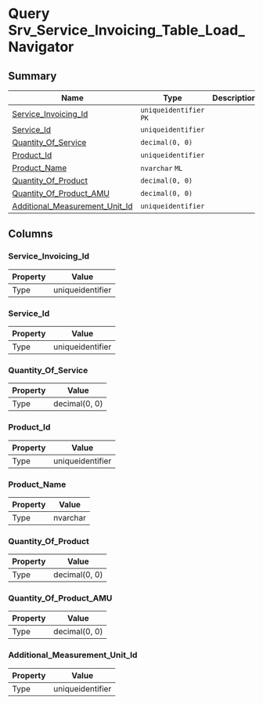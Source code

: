 # Query Srv_Service_Invoicing_Table_Load_Navigator


## Summary

| Name | Type | Description |
| - | - | --- |
|[Service_Invoicing_Id](#service_invoicing_id)|`uniqueidentifier` `PK`||
|[Service_Id](#service_id)|`uniqueidentifier` ||
|[Quantity_Of_Service](#quantity_of_service)|`decimal(0, 0)` ||
|[Product_Id](#product_id)|`uniqueidentifier` ||
|[Product_Name](#product_name)|`nvarchar` `ML`||
|[Quantity_Of_Product](#quantity_of_product)|`decimal(0, 0)` ||
|[Quantity_Of_Product_AMU](#quantity_of_product_amu)|`decimal(0, 0)` ||
|[Additional_Measurement_Unit_Id](#additional_measurement_unit_id)|`uniqueidentifier` ||

## Columns

### Service_Invoicing_Id

| Property | Value |
| - | - |
|Type|uniqueidentifier|

### Service_Id

| Property | Value |
| - | - |
|Type|uniqueidentifier|

### Quantity_Of_Service

| Property | Value |
| - | - |
|Type|decimal(0, 0)|

### Product_Id

| Property | Value |
| - | - |
|Type|uniqueidentifier|

### Product_Name

| Property | Value |
| - | - |
|Type|nvarchar|

### Quantity_Of_Product

| Property | Value |
| - | - |
|Type|decimal(0, 0)|

### Quantity_Of_Product_AMU

| Property | Value |
| - | - |
|Type|decimal(0, 0)|

### Additional_Measurement_Unit_Id

| Property | Value |
| - | - |
|Type|uniqueidentifier|



